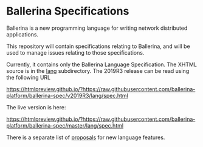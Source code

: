 # Ballerina Specifications

Ballerina is a new programming language for writing network distributed applications.

This repository will contain specifications relating to Ballerina, and will be used to manage issues relating
to those specifications.

Currently, it contains only the Ballerina Language Specification. The XHTML source is in
the [lang](lang/)  subdirectory. The 2019R3 release can be read using the following URL

https://htmlpreview.github.io/?https://raw.githubusercontent.com/ballerina-platform/ballerina-spec/v2019R3/lang/spec.html

The live version is here:

https://htmlpreview.github.io/?https://raw.githubusercontent.com/ballerina-platform/ballerina-spec/master/lang/spec.html

There is a separate list of [proposals](lang/proposals/README.md) for new language features.
